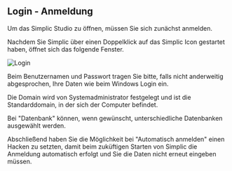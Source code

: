 ## Login - Anmeldung

Um das Simplic Studio zu öffnen, müssen Sie sich zunächst anmelden.

Nachdem Sie Simplic über einen Doppelklick auf das Simplic Icon gestartet haben, öffnet sich das folgende Fenster.

![Login](~/images/Login.png)

Beim Benutzernamen und Passwort tragen Sie bitte, falls nicht anderweitig abgesprochen, Ihre Daten wie beim Windows Login ein.

Die Domain wird von Systemadministrator festgelegt und ist die Standarddomain, in der sich der Computer befindet.

Bei "Datenbank" können, wenn gewünscht, unterschiedliche Datenbanken ausgewählt werden. 

Abschließend haben Sie die Möglichkeit bei "Automatisch anmelden" einen  Hacken zu setzten, damit beim zuküftigen Starten von Simplic die Anmeldung automatisch erfolgt und Sie die Daten nicht erneut eingeben müssen.